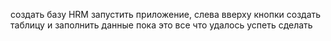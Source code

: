 создать базу HRM
запустить приложение, слева вверху кнопки создать таблицу и заполнить данные
пока это все что удалось успеть сделать
